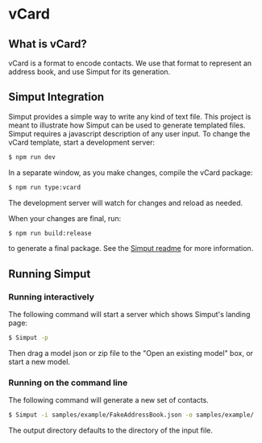 # vCard

## What is vCard?

vCard is a format to encode contacts. We use that format to represent an address book, and use Simput for its generation.

## Simput Integration

Simput provides a simple way to write any kind of text file.
This project is meant to illustrate how Simput can be used to generate templated files. Simput requires a javascript description of any user input. To change the vCard template, start a development server:

```sh
$ npm run dev
```

In a separate window, as you make changes, compile the vCard package:

```sh
$ npm run type:vcard
```

The development server will watch for changes and reload as needed.

When your changes are final, run:

```sh
$ npm run build:release
```

to generate a final package. See the [Simput readme](https://github.com/Kitware/simput) for more information.

## Running Simput

### Running interactively
The following command will start a server which shows Simput's landing page:

```sh
$ Simput -p
```

Then drag a model json or zip file to the "Open an existing model" box, or start a new model.

### Running on the command line
The following command will generate a new set of contacts.

```sh
$ Simput -i samples/example/FakeAddressBook.json -o samples/example/
```

The output directory defaults to the directory of the input file.

